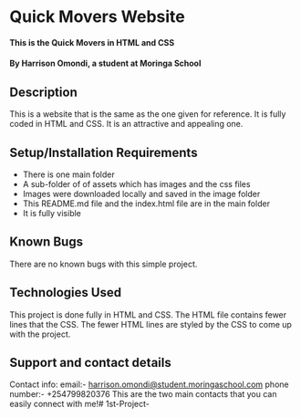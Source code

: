 # Quick Movers Website
#### This is the Quick Movers in HTML and CSS
#### By Harrison Omondi, a student at Moringa School
## Description
This is a website that is the same as the one given for reference. It is fully coded in HTML and CSS. It is an attractive and appealing one.
## Setup/Installation Requirements
* There is one main folder
* A sub-folder of of assets which has images and the css files
* Images were downloaded locally and saved in the image folder
* This README.md file and the index.html file are in the main folder
* It is fully visible
## Known Bugs
There are no known bugs with this simple project.
## Technologies Used
This project is done fully in HTML and CSS. The HTML file contains fewer lines that the CSS.
The fewer HTML lines are styled by the CSS to come up with the project.
## Support and contact details
Contact info: email:- harrison.omondi@student.moringaschool.com
              phone number:- +254799820376
This are the two main contacts that you can easily connect with me!# 1st-Project-